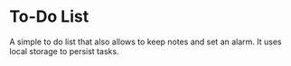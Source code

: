 # To-Do List

A simple to do list that also allows to keep notes and set an alarm. It uses local storage to persist tasks.
